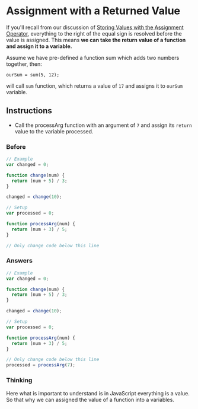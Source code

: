 # Assignment with a Returned Value

If you'll recall from our discussion of
[Storing Values with the Assignment Operator](https://www.freecodecamp.com/challenges/storing-values-with-the-assignment-operator),
everything to the right of the equal sign is resolved
before the value is assigned. This means **we can take the return value of
a function and assign it to a variable.**

Assume we have pre-defined a function sum which adds two numbers
together, then:

`ourSum = sum(5, 12);`

will call `sum` function, which returns a value of `17` and
assigns it to `ourSum` variable.

## Instructions
 - Call the processArg function with an argument of `7` and assign its `return` value to
 the variable processed.

### Before

```javascript
// Example
var changed = 0;

function change(num) {
  return (num + 5) / 3;
}

changed = change(10);

// Setup
var processed = 0;

function processArg(num) {
  return (num + 3) / 5;
}

// Only change code below this line
```

### Answers

```javascript
// Example
var changed = 0;

function change(num) {
  return (num + 5) / 3;
}

changed = change(10);

// Setup
var processed = 0;

function processArg(num) {
  return (num + 3) / 5;
}

// Only change code below this line
processed = processArg(7);
```

### Thinking

Here what is important to understand is in JavaScript everything is a value.
So that why we can assigned the value of a function into a variables.